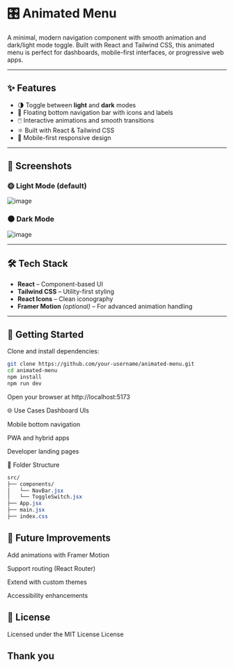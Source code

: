 # 🎛️ Animated Menu

A minimal, modern navigation component with smooth animation and dark/light mode toggle. Built with React and Tailwind CSS, this animated menu is perfect for dashboards, mobile-first interfaces, or progressive web apps.

---

## ✨ Features

- 🌗 Toggle between **light** and **dark** modes
- 🧭 Floating bottom navigation bar with icons and labels
- 🖱️ Interactive animations and smooth transitions
- ⚛️ Built with React & Tailwind CSS
- 📱 Mobile-first responsive design

---

## 📸 Screenshots

### 🌞 Light Mode (default)
![image](https://github.com/user-attachments/assets/4c8d2c0f-1de1-41f6-87f5-8ed973559511)


### 🌑 Dark Mode
![image](https://github.com/user-attachments/assets/5b1d5ec7-c39c-4058-9a49-0320c5fdb2e0)


---

## 🛠️ Tech Stack

- **React** – Component-based UI
- **Tailwind CSS** – Utility-first styling
- **React Icons** – Clean iconography
- **Framer Motion** *(optional)* – For advanced animation handling

---

## 🚀 Getting Started

Clone and install dependencies:

```bash
git clone https://github.com/your-username/animated-menu.git
cd animated-menu
npm install
npm run dev
```
Open your browser at http://localhost:5173

🌐 Use Cases
Dashboard UIs

Mobile bottom navigation

PWA and hybrid apps

Developer landing pages

🧱 Folder Structure
```css
src/
├── components/
│   └── NavBar.jsx
│   └── ToggleSwitch.jsx
├── App.jsx
├── main.jsx
├── index.css
```
## 🧠 Future Improvements
Add animations with Framer Motion

Support routing (React Router)

Extend with custom themes

Accessibility enhancements



## 📄 License
Licensed under the MIT License
License

## Thank you 


